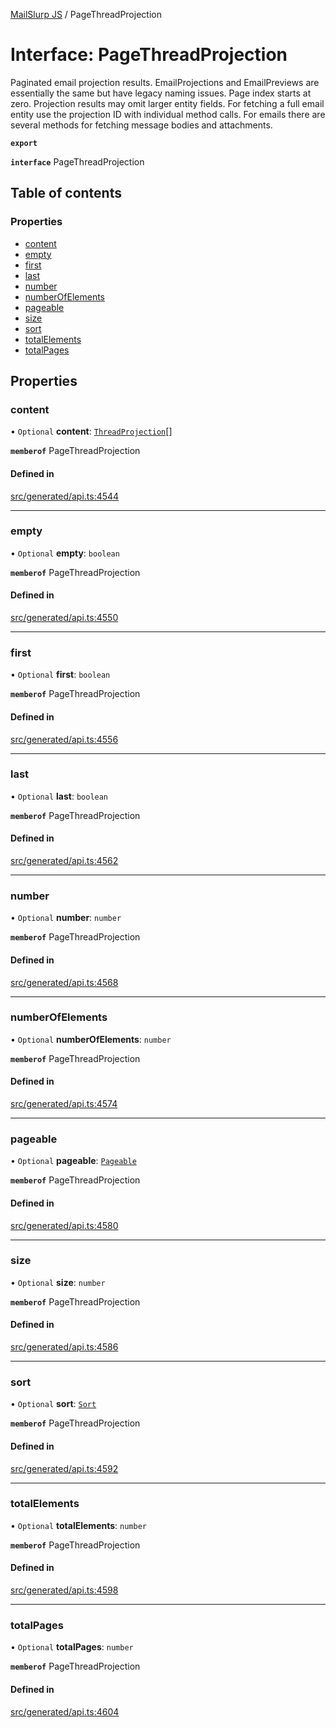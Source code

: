 [MailSlurp JS](../README.md) / PageThreadProjection

# Interface: PageThreadProjection

Paginated email projection results. EmailProjections and EmailPreviews are essentially the same but have legacy naming issues. Page index starts at zero. Projection results may omit larger entity fields. For fetching a full email entity use the projection ID with individual method calls. For emails there are several methods for fetching message bodies and attachments.

**`export`**

**`interface`** PageThreadProjection

## Table of contents

### Properties

- [content](PageThreadProjection.md#content)
- [empty](PageThreadProjection.md#empty)
- [first](PageThreadProjection.md#first)
- [last](PageThreadProjection.md#last)
- [number](PageThreadProjection.md#number)
- [numberOfElements](PageThreadProjection.md#numberofelements)
- [pageable](PageThreadProjection.md#pageable)
- [size](PageThreadProjection.md#size)
- [sort](PageThreadProjection.md#sort)
- [totalElements](PageThreadProjection.md#totalelements)
- [totalPages](PageThreadProjection.md#totalpages)

## Properties

### content

• `Optional` **content**: [`ThreadProjection`](ThreadProjection.md)[]

**`memberof`** PageThreadProjection

#### Defined in

[src/generated/api.ts:4544](https://github.com/mailslurp/mailslurp-client/blob/8c02983/src/generated/api.ts#L4544)

___

### empty

• `Optional` **empty**: `boolean`

**`memberof`** PageThreadProjection

#### Defined in

[src/generated/api.ts:4550](https://github.com/mailslurp/mailslurp-client/blob/8c02983/src/generated/api.ts#L4550)

___

### first

• `Optional` **first**: `boolean`

**`memberof`** PageThreadProjection

#### Defined in

[src/generated/api.ts:4556](https://github.com/mailslurp/mailslurp-client/blob/8c02983/src/generated/api.ts#L4556)

___

### last

• `Optional` **last**: `boolean`

**`memberof`** PageThreadProjection

#### Defined in

[src/generated/api.ts:4562](https://github.com/mailslurp/mailslurp-client/blob/8c02983/src/generated/api.ts#L4562)

___

### number

• `Optional` **number**: `number`

**`memberof`** PageThreadProjection

#### Defined in

[src/generated/api.ts:4568](https://github.com/mailslurp/mailslurp-client/blob/8c02983/src/generated/api.ts#L4568)

___

### numberOfElements

• `Optional` **numberOfElements**: `number`

**`memberof`** PageThreadProjection

#### Defined in

[src/generated/api.ts:4574](https://github.com/mailslurp/mailslurp-client/blob/8c02983/src/generated/api.ts#L4574)

___

### pageable

• `Optional` **pageable**: [`Pageable`](Pageable.md)

**`memberof`** PageThreadProjection

#### Defined in

[src/generated/api.ts:4580](https://github.com/mailslurp/mailslurp-client/blob/8c02983/src/generated/api.ts#L4580)

___

### size

• `Optional` **size**: `number`

**`memberof`** PageThreadProjection

#### Defined in

[src/generated/api.ts:4586](https://github.com/mailslurp/mailslurp-client/blob/8c02983/src/generated/api.ts#L4586)

___

### sort

• `Optional` **sort**: [`Sort`](Sort.md)

**`memberof`** PageThreadProjection

#### Defined in

[src/generated/api.ts:4592](https://github.com/mailslurp/mailslurp-client/blob/8c02983/src/generated/api.ts#L4592)

___

### totalElements

• `Optional` **totalElements**: `number`

**`memberof`** PageThreadProjection

#### Defined in

[src/generated/api.ts:4598](https://github.com/mailslurp/mailslurp-client/blob/8c02983/src/generated/api.ts#L4598)

___

### totalPages

• `Optional` **totalPages**: `number`

**`memberof`** PageThreadProjection

#### Defined in

[src/generated/api.ts:4604](https://github.com/mailslurp/mailslurp-client/blob/8c02983/src/generated/api.ts#L4604)
